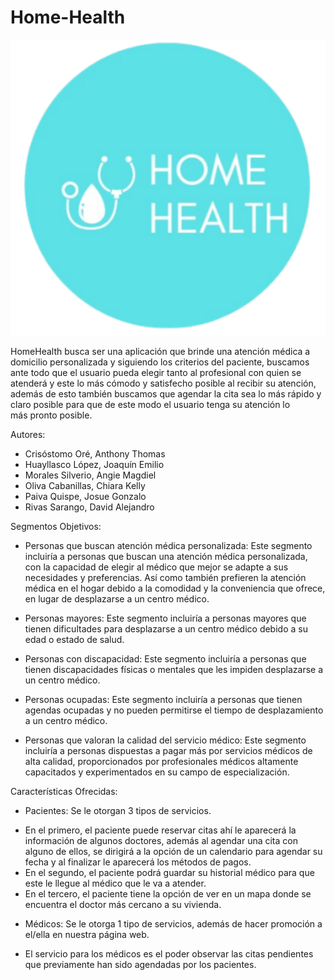 # Home-Health
![logo](assets/images/logo.svg)


HomeHealth busca ser una aplicación que brinde una atención médica a domicilio personalizada y siguiendo los criterios del paciente, buscamos ante todo que el usuario pueda elegir tanto al profesional con quien se atenderá y este lo más cómodo y satisfecho posible al recibir su atención, además de esto también buscamos que agendar la cita sea lo más rápido y claro posible para que de este modo el usuario tenga su atención lo más pronto posible.

Autores:
- Crisóstomo Oré, Anthony Thomas
- Huayllasco López, Joaquín Emilio
- Morales Silverio, Angie Magdiel
- Oliva Cabanillas, Chiara Kelly
- Paiva Quispe, Josue Gonzalo
- Rivas Sarango, David Alejandro

Segmentos Objetivos:

- Personas que buscan atención médica personalizada:  Este segmento incluiría a personas que buscan una atención médica personalizada, con la capacidad de elegir al médico que mejor se adapte a sus necesidades y preferencias. Así como también prefieren la atención médica en el hogar debido a la comodidad y la conveniencia que ofrece, en lugar de desplazarse a un centro médico.

- Personas mayores: Este segmento incluiría a personas mayores que tienen dificultades para desplazarse a un centro médico debido a su edad o estado de salud.

- Personas con discapacidad: Este segmento incluiría a personas que tienen discapacidades físicas o mentales que les impiden desplazarse a un centro médico.

- Personas ocupadas: Este segmento incluiría a personas que tienen agendas ocupadas y no pueden permitirse el tiempo de desplazamiento a un centro médico.

- Personas que valoran la calidad del servicio médico: Este segmento incluiría a personas dispuestas a pagar más por servicios médicos de alta calidad, proporcionados por profesionales médicos altamente capacitados y experimentados en su campo de especialización.

Características Ofrecidas:

- Pacientes: Se le otorgan 3 tipos de servicios.
* En el primero, el paciente puede reservar citas ahí le aparecerá la información de algunos doctores, además al agendar una cita con alguno de ellos, se dirigirá a la opción de un calendario para agendar su fecha y al finalizar le aparecerá los métodos de pagos.
* En el segundo, el paciente podrá guardar su historial médico para que este le llegue al médico que le va a atender.
* En el tercero, el paciente tiene la opción de ver en un mapa donde se encuentra el doctor más cercano a su vivienda.

- Médicos: Se le otorga 1 tipo de servicios, además de hacer promoción a el/ella en nuestra página web.
* El servicio para los médicos es el poder observar las citas pendientes que previamente han sido agendadas por los pacientes.
